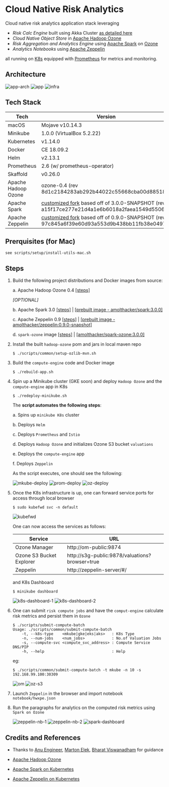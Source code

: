 # Cloud Native Risk Analytics

Cloud native risk analytics application stack leveraging
 * _Risk Calc Engine_ built using Akka Cluster [as detailed here](https://github.com/amolthacker/hwx-pe-k8s-akka)
 * _Cloud Native Object Store_ in [Apache Hadoop Ozone](https://hadoop.apache.org/ozone/)
 * _Risk Aggregation and Analytics Engine_ using [Apache Spark](https://spark.apache.org/) on [Ozone](https://hadoop.apache.org/ozone/)
 * _Analytics Notebooks_ using [Apache Zeppelin](https://zeppelin.apache.org/)

all running on [K8s](https://kubernetes.io/) equipped with [Prometheus](https://prometheus.io/) for metrics and monitoring.


## Architecture

![app-arch](images/risk-analytics-app-arch.png)
![app](images/app-on-k8s.png)
![infra](images/infra-on-k8s.png)



## Tech Stack

|Tech | Version |
| --- | ------- |
|macOS | Mojave v10.14.3 |
|Minikube | 1.0.0 (VirtualBox 5.2.22) |
|Kubernetes | v1.14.0 |
|Docker | CE 18.09.2 |
|Helm | v2.13.1 |
|Prometheus | 2.6 (w/ prometheus-operator) |
|Skaffold | v0.26.0 |
|Apache Hadoop Ozone | ozone-0.4 (rev 8d1c2184283ab292b44022c55668cba00d885181) |
|Apache Spark | [customized fork](https://github.com/amolthacker/spark) based off of  3.0.0-SNAPSHOT (rev a15f17ce277e21d4a1e6b6018a2faea1549d5506) |
|Apache Zeppelin | [customized fork](https://github.com/amolthacker/zeppelin) based off of  0.9.0-SNAPSHOT (rev 97c845a6f39e60d93a553d9b438bb11fb38e0497) |


## Prerquisites (for Mac)

```
see scripts/setup/install-utils-mac.sh
```

## Steps

1. Build the following project distributions and Docker images from source:
    
    a. Apache Hadoop Ozone 0.4 [[steps]](scripts/setup/build-hadoop.sh)

    *[OPTIONAL]*

    b. Apache Spark 3.0 [[steps]](scripts/setup/build-spark.sh) | [[prebuilt image - amolthacker/spark:3.0.0]](https://cloud.docker.com/repository/docker/amolthacker/spark/general)

    c. Apache Zeppelin 0.9 [[steps]](scripts/setup/build-zeppelin.sh) | [[prebuilt image - amolthacker/zeppelin:0.9.0-snapshot]](https://cloud.docker.com/repository/docker/amolthacker/zeppelin)

    d. `spark-ozone` image [[steps]](scripts/setup/build-spark-ozone-docker.sh) | [[amolthacker/spark-ozone:3.0.0]](https://cloud.docker.com/repository/docker/amolthacker/spark-ozone)


2. Install the built `hadoop-ozone` pom and jars in local maven repo
    ```
    $ ./scripts/common/setup-ozlib-mvn.sh
    ```

3. Build the `compute-engine` code and Docker image
    ```
    $ ./rebuild-app.sh
    ```

4. Spin up a Minikube cluster (GKE soon) and deploy `Hadoop Ozone` and the `compute-engine` app in K8s
    ```
    $ ./redeploy-minikube.sh
    ```

    The **script automates the following steps**:

    a. Spins up `minikube K8s` cluster

    b. Deploys `Helm`

    c. Deploys `Prometheus` and `Istio`

    d. Deploys `Hadoop Ozone` and initializes Ozone S3 bucket `valuations`

    e. Deploys the `compute-engine` app

    f. Deploys `Zeppelin`


    As the script executes, one should see the following:

    ![mkube-deploy](images/mkube-k8s-spinup.png)
    ![prom-deploy](images/prom-deploy.png)
    ![oz-deploy](images/ozone-deploy-3.png)


5. Once the K8s infrastructure is up, one can forward service ports for access through local browser
    ```
    $ sudo kubefwd svc -n default
    ```
    ![kubefwd](images/kubefwd-ports.png)

    One can now access the services as follows:

    | Service | URL     |
    | ------- | ------- |
    | Ozone Manager | http://om-public:9874 |
    | Ozone S3 Bucket Explorer | http://s3g-public:9878/valuations?browser=true |
    | Zeppelin | http://zeppelin-server/#/ |

    and K8s Dashboard
    ```
    $ minikube dashboard
    ```

    ![k8s-dashboard-1](images/k8s-dashboard-1.png)
    ![k8s-dashboard-2](images/k8s-dashboard-2.png)

6. One can submit `risk compute jobs` and have the `comput-engine` calculate risk metrics and persist them in `Ozone`
    ```
    $ ./scripts/submit-compute-batch
    Usage: ./scripts/common/submit-compute-batch 
        -t, --k8s-type    <mkube|gke|eks|aks>   : K8s Type
        -n, --num-jobs    <num_jobs>            : No.of Valuation Jobs
        -s, --compute-svc <compute_svc_address> : Compute Service DNS/PIP
        -h, --help                              : Help
    ```

    eg:
    ```
    $ ./scripts/common/submit-compute-batch -t mkube -n 10 -s 192.168.99.100:30309
    ```

    ![om](images/o3-om-metrics.png)
    ![oz-s3](images/o3-s3-explorer.png)


7. Launch `Zeppelin` in the browser and import notebook `notebook/hwxpe.json`

8. Run the paragraphs for analytics on the computed risk metrics using `Spark on Ozone`

    ![zeppelin-nb-1](images/zeppelin-nb-1.png)
    ![zeppelin-nb-2](images/zeppelin-nb-2.png)
    ![spark-dashboard](images/spark-zeppelin-dashboard.png)

## Credits and References

 * Thanks to [Anu Engineer](https://www.linkedin.com/in/anu-engineer-2052b2/), [Marton Elek](https://github.com/elek), [Bharat Viswanadham](https://www.linkedin.com/in/bharat-viswanadham-44b50b19/) for guidance

 * [Apache Hadoop Ozone](https://hadoop.apache.org/ozone/)
 * [Apache Spark on Kubernetes](https://spark.apache.org/docs/latest/running-on-kubernetes.html)
 * [Apache Zeppelin on Kubernetes](https://zeppelin.apache.org/docs/0.9.0-SNAPSHOT/quickstart/kubernetes.html)
